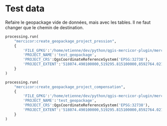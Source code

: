 # Test data

Refaire le geopackage vide de données, mais avec les tables.
Il ne faut changer que le chemin de destination.

```python
processing.run(
    "mercicor:create_geopackage_project_pression",
    {
        'FILE_GPKG':'/home/etienne/dev/python/qgis-mercicor-plugin/mercicor/tests/data/main_geopackage_empty_pression.gpkg',
        'PROJECT_NAME':'test_geopackage',
        'PROJECT_CRS':QgsCoordinateReferenceSystem('EPSG:32738'),
        'PROJECT_EXTENT':'518074.490100000,519295.815100000,8592764.021100000,8594011.393400000 [EPSG:32738]'
    }
)
```

```python
processing.run(
    "mercicor:create_geopackage_project_compensation",
    {
        'FILE_GPKG':'/home/etienne/dev/python/qgis-mercicor-plugin/mercicor/tests/data/main_geopackage_empty_compensation.gpkg',
        'PROJECT_NAME':'test_geopackage',
        'PROJECT_CRS':QgsCoordinateReferenceSystem('EPSG:32738'),
        'PROJECT_EXTENT':'518074.490100000,519295.815100000,8592764.021100000,8594011.393400000 [EPSG:32738]'
    }
)
```
